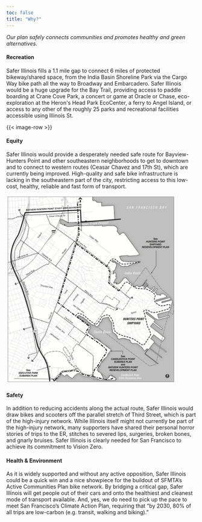 ```yaml
---
toc: false
title: "Why?"
---
```

*Our plan safely connects communities and promotes healthy and green alternatives.*

#### Recreation

Safer Illinois fills a 1.1 mile gap to connect 6 miles of protected bikeway/shared space, from the India Basin Shoreline Park via the Cargo Way bike path all the way to Broadway and Embarcadero. Safer Illinois would be a huge upgrade for the Bay Trail, providing access to paddle boarding at Crane Cove Park, a concert or game at Oracle or Chase, eco-exploration at the Heron's Head Park EcoCenter, a ferry to Angel Island, or access to any other of the roughly 25 parks and recreational facilities accessible using Illinois St. 

{{< image-row >}}

#### Equity

Safer Illinois would provide a desperately needed safe route for Bayview-Hunters Point and other southeastern neighborhoods to get to downtown and to connect to western routes (Ceasar Chavez and 17th St), which are currently being improved. High-quality and safe bike infrastructure is lacking in the southeastern part of the city, restricting access to this low-cost, healthy, reliable and fast form of transport.

<img class="proposal-img" src="images/hunters-point-bike-proposal.png" alt="Proposed Bayview/Hunters Point Bicycle Access Planning Map, showing it’s connection to Illinois St. at the north" style="cursor: zoom-in;">

<style>
    .proposal-img {
       max-height: 500px;
    }
</style>

#### Safety

In addition to reducing accidents along the actual route, Safer Illinois would draw bikes and scooters off the parallel stretch of Third Street, which is part of the high-injury network. While Illinois itself might not currently be part of the high-injury network, many supporters have shared their personal horror stories of trips to the ER, stitches to severed lips, surgeries, broken bones, and gnarly bruises. Safer Illinois is clearly needed for San Francisco to achieve its commitment to Vision Zero.

#### Health & Environment

As it is widely supported and without any active opposition, Safer Illinois could be a quick win and a nice showpiece for the buildout of SFMTA’s Active Communities Plan bike network. By bridging a critical gap, Safer Illinois will get people out of their cars and onto the healthiest and cleanest mode of transport available. And, yes, we do need to pick up the pace to meet San Francisco’s Climate Action Plan, requiring that “by 2030, 80% of all trips are low-carbon (e.g. transit, walking and biking).”  
